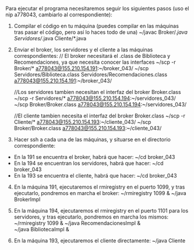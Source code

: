 Para ejecutar el programa necesitaremos seguir los siguientes pasos (uso el nip a778043, cambiarlo al correspondiente):

1. Compilar el código en tu máquina (puedes compilar en las máquinas tras pasar el código, pero así lo haces todo de una)
   ~/javac Broker/_.java Servidores/_.java Cliente/\*.java

2. Enviar el broker, los servidores y el cliente a las máquinas correspondientes:
   // El broker necesitará el .class de Biblioteca y Recomendaciones, ya que necesita conocer las interfaces
   ~/scp -r Broker/\* a778043@155.210.154.191:~/broker_043/
   ~/scp Servidores/Biblioteca.class Servidores/Recomendaciones.class a778043@155.210.154.191:~/broker_043/

   //Los servidores tambien necesitan el interfaz del broker Broker.class
   ~/scp -r Servidores/\* a778043@155.210.154.194:~/servidores_043/
   ~/scp Broker/Broker.class a778043@155.210.154.194:~/servidores_043/

   //El cliente tambien necesita el interfaz del broker Broker.class
   ~/scp -r Cliente/\* a778043@155.210.154.193:~/cliente_043/
   ~/scp Broker/Broker.class a778043@155.210.154.193:~/cliente_043/

3. Hacer ssh a cada una de las máquinas, y situarse en el directorio correspondiente:

- En la 191 se encuentra el broker, habrá que hacer: ~/cd broker_043
- En la 194 se encuentran los servidores, habrá que hacer: ~/cd broker_043
- En la 193 se encuentra el cliente, habrá que hacer: ~/cd broker_043

4. En la máquina 191, ejecutaremos el rmiregistry en el puerto 1099, y tras ejecutarlo, pondremos en marcha el broker:
   ~/rmiregistry 1099 &
   ~/java BrokerImpl

5. En la máquina 194, ejecutaremos el rmiregistry en el puerto 1101 para los servidores, y tras ejecutarlo, pondremos en marcha los mismos:
   ~/rmiregistry 1099 &
   ~/java RecomendacionesImpl &  
   ~/java BibliotecaImpl &

6. En la máquina 193, ejecutaremos el cliente directamente:
   ~/java Cliente
